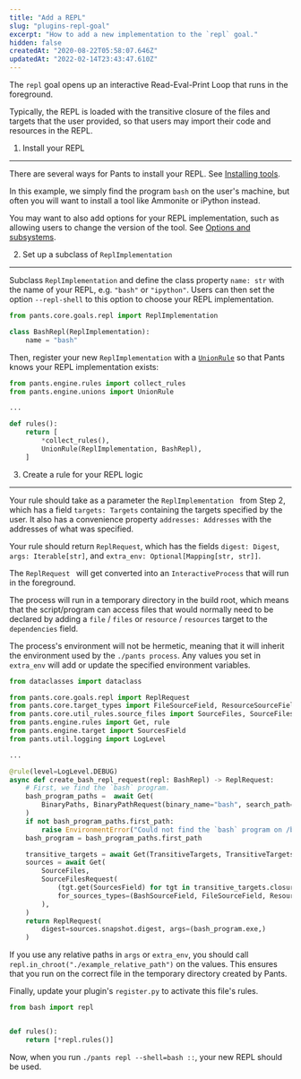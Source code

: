 ```yaml
---
title: "Add a REPL"
slug: "plugins-repl-goal"
excerpt: "How to add a new implementation to the `repl` goal."
hidden: false
createdAt: "2020-08-22T05:58:07.646Z"
updatedAt: "2022-02-14T23:43:47.610Z"
---
```

The `repl` goal opens up an interactive Read-Eval-Print Loop that runs in the foreground.

Typically, the REPL is loaded with the transitive closure of the files and targets that the user provided, so that users may import their code and resources in the REPL.

1. Install your REPL
--------------------

There are several ways for Pants to install your REPL. See [Installing tools](doc:rules-api-installing-tools).

In this example, we simply find the program `bash` on the user's machine, but often you will want to install a tool like Ammonite or iPython instead.

You may want to also add options for your REPL implementation, such as allowing users to change the version of the tool. See [Options and subsystems](doc:rules-api-subsystems).

2. Set up a subclass of `ReplImplementation`
--------------------------------------------

Subclass `ReplImplementation` and define the class property `name: str` with the name of your REPL, e.g. `"bash"` or `"ipython"`. Users can then set the option `--repl-shell` to this option to choose your REPL implementation.

```python
from pants.core.goals.repl import ReplImplementation

class BashRepl(ReplImplementation):
    name = "bash"
```

Then, register your new `ReplImplementation` with a [`UnionRule`](doc:rules-api-unions) so that Pants knows your REPL implementation exists:

```python
from pants.engine.rules import collect_rules
from pants.engine.unions import UnionRule

...

def rules():
    return [
      	*collect_rules(),
        UnionRule(ReplImplementation, BashRepl),
    ]
```

3. Create a rule for your REPL logic
------------------------------------

Your rule should take as a parameter the `ReplImplementation ` from Step 2, which has a field `targets: Targets` containing the targets specified by the user. It also has a convenience property `addresses: Addresses` with the addresses of what was specified.

Your rule should return `ReplRequest`, which has the fields `digest: Digest`, `args: Iterable[str]`, and `extra_env: Optional[Mapping[str, str]]`. 

The `ReplRequest ` will get converted into an `InteractiveProcess` that will run in the foreground.

The process will run in a temporary directory in the build root, which means that the script/program can access files that would normally need to be declared by adding a `file` / `files` or `resource` / `resources` target to the `dependencies` field.

The process's environment will not be hermetic, meaning that it will inherit the environment used by the `./pants process`. Any values you set in `extra_env` will add or update the specified environment variables.

```python
from dataclasses import dataclass

from pants.core.goals.repl import ReplRequest
from pants.core.target_types import FileSourceField, ResourceSourceField
from pants.core.util_rules.source_files import SourceFiles, SourceFilesRequest
from pants.engine.rules import Get, rule
from pants.engine.target import SourcesField
from pants.util.logging import LogLevel

...

@rule(level=LogLevel.DEBUG)
async def create_bash_repl_request(repl: BashRepl) -> ReplRequest:
    # First, we find the `bash` program.
    bash_program_paths =  await Get(
        BinaryPaths, BinaryPathRequest(binary_name="bash", search_path=("/bin", "/usr/bin")),
    )
    if not bash_program_paths.first_path:
        raise EnvironmentError("Could not find the `bash` program on /bin or /usr/bin.")
    bash_program = bash_program_paths.first_path

    transitive_targets = await Get(TransitiveTargets, TransitiveTargetsRequest(request.addresses))
    sources = await Get(
        SourceFiles,
        SourceFilesRequest(
            (tgt.get(SourcesField) for tgt in transitive_targets.closure),
            for_sources_types=(BashSourceField, FileSourceField, ResourceSourceField),
        ),
    )
    return ReplRequest(
        digest=sources.snapshot.digest, args=(bash_program.exe,)
    )

```

If you use any relative paths in `args` or `extra_env`, you should call `repl.in_chroot("./example_relative_path")` on the values. This ensures that you run on the correct file in the temporary directory created by Pants.

Finally, update your plugin's `register.py` to activate this file's rules.

```python pants-plugins/bash/register.py
from bash import repl


def rules():
    return [*repl.rules()]
```

Now, when you run `./pants repl --shell=bash ::`, your new REPL should be used.

